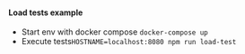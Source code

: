 #### Load tests example

- Start env with docker compose `docker-compose up`
- Execute tests`HOSTNAME=localhost:8080 npm run load-test`